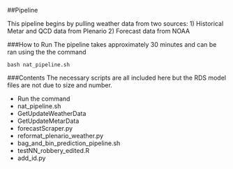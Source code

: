 ##Pipeline

This pipeline begins by pulling weather data from two sources:
	1) Historical Metar and QCD data from Plenario
	2) Forecast data from NOAA

###How to Run
The pipeline takes approximately 30 minutes and can be ran using the the command
```
bash nat_pipeline.sh
```

###Contents
The necessary scripts are all included here but the RDS model files are not due to size and number.
* Run the command  
* nat_pipeline.sh
* GetUpdateWeatherData
* GetUpdateMetarData
* forecastScraper.py
* reformat_plenario_weather.py
* bag_and_bin_prediction_pipeline.sh
* testNN_robbery_edited.R
* add_id.py